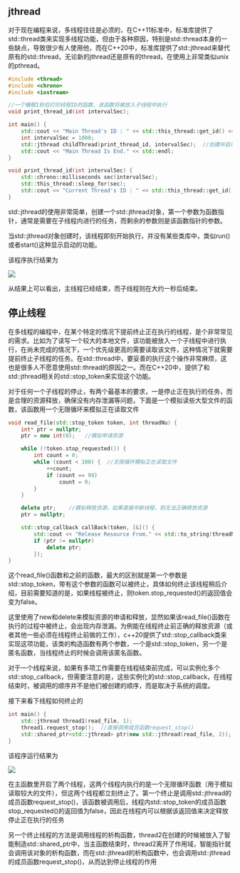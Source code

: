 ## jthread

对于现在编程来说，多线程往往是必须的，在C++11标准中，标准库提供了std::thread类来实现多线程功能，但由于各种原因，特别是std::thread本身的一些缺点，导致很少有人使用他，而在C++20中，标准库提供了std::jthread来替代原有的std::thread，无论新的jthread还是原有的thread，在使用上非常类似unix的pthread。

```c++
#include <thread>
#include <chrono>
#include <iostream>

//一个睡眠1秒后打印线程ID的函数，该函数将被放入子线程中执行
void print_thread_id(int intervalSec);

int main() {
	std::cout << "Main Thread's ID : " << std::this_thread::get_id() << std::endl;
	int intervalSec = 1000;
	std::jthread childThread(print_thread_id, intervalSec);  //创建并启动线程
	std::cout << "Main Thread Is End." << std::endl;
}

void print_thread_id(int intervalSec) {
	std::chrono::milliseconds sec(intervalSec);
	std::this_thread::sleep_for(sec);
	std::cout << "Current Thread's ID : " << std::this_thread::get_id() << std::endl;
}
```
std::jthread的使用非常简单，创建一个std::jthread对象，第一个参数为函数指针，通常是需要在子线程内进行的任务，而剩余的参数则是该函数指针的参数。

当std::jthread对象创建时，该线程即刻开始执行，并没有某些类库中，类似run()或者start()这种显示启动的功能。

该程序执行结果为

![](https://jxf2008-1302581379.cos.ap-nanjing.myqcloud.com/C20/thread1.png)

从结果上可以看出，主线程已经结束，而子线程则在大约一秒后结束。

## 停止线程

在多线程的编程中，在某个特定的情况下提前终止正在执行的线程，是个非常常见的需求。比如为了读写一个较大的本地文件，该功能被放入一个子线程中进行执行，在尚未完成的情况下，一个优先级更高的需要读取该文件，这种情况下就需要提前终止子线程的任务。在std::thread中，要妥善的执行这个操作非常麻烦，这也是很多人不愿意使用std::thread的原因之一。而在C++20中，提供了和std::jthread相关的std::stop_token来实现这个功能。

对于任何一个子线程的停止，有两个最基本的要求，一是停止正在执行的任务，而是合理的资源释放，确保没有内存泄漏等问题，下面是一个模拟读些大型文件的函数，该函数用一个无限循环来模拟正在读取文件
```c++
void read_file(std::stop_token token, int threadNu) {
	int* ptr = nullptr;
    ptr = new int(0);   //模拟申请资源

	while (!token.stop_requested()) {
		int count = 0;
		while (count < 100) {  //无限循环模拟正在读取文件
			++count;
			if (count == 99)
				count = 0;
		}
	}

    delete ptr;    //模拟释放资源，如果直接中断线程，则无法正确释放资源
	ptr = nullptr;

	std::stop_callback callBack(token, [&]() {
		std::cout << "Release Resource From." << std::to_string(threadNu) << std::endl;
		if (ptr != nullptr)
			delete ptr;
		});
}
```
这个read_file()函数和之前的函数，最大的区别就是第一个参数是std::stop_token，带有这个参数的函数可以被终止，具体如何终止该线程稍后介绍，目前需要知道的是，如果线程被终止，则token.stop_requested()的返回值会变为false。

这里使用了new和delete来模拟资源的申请和释放，显然如果该read_file()函数在执行的过程中被终止，会出现内存泄漏。为例能在线程终止前正确的释放资源（或者其他一些必须在线程终止前做的工作），c++20提供了std::stop_callback类来实现这项功能，该类的构造函数有两个参数，一个是std::stop_token，另一个是匿名函数，当线程终止的时候会调用该匿名函数。

对于一个线程来说，如果有多项工作需要在线程结束前完成，可以实例化多个std::stop_callback，但需要注意的是，这些实例化的std::stop_callback，在线程结束时，被调用的顺序并不是他们被创建的顺序，而是取决于系统的调度。

接下来看下线程如何终止的
```c++
int main() {
	std::jthread thread1(read_file, 1);
	thread1.request_stop();  //直接调用成员函数request_stop()
	std::shared_ptr<std::jthread> ptr(new std::jthread(read_file, 2));  //调用析构函数
}
```
该程序运行结果为

![](https://jxf2008-1302581379.cos.ap-nanjing.myqcloud.com/C20/thread2.png)

在主函数里开启了两个线程，这两个线程内执行的是一个无限循环函数（用于模拟读取较大的文件），但这两个线程都立刻终止了。第一个终止是调用std::jthread的成员函数request_stop()，该函数被调用后，线程内std::stop_token的成员函数stop_requested()的返回值为false，因此在线程内可以根据该返回值来决定释放停止正在执行的任务

另一个终止线程的方法是调用线程的析构函数，thread2在创建的时候被放入了智能制造std::shared_ptr中，当主函数结束时，thread2离开了作用域，智能指针就会调用该对象的析构函数，而在std::jthread的析构函数中，也会调用std::jthread的成员函数request_stop()，从而达到停止线程的作用
